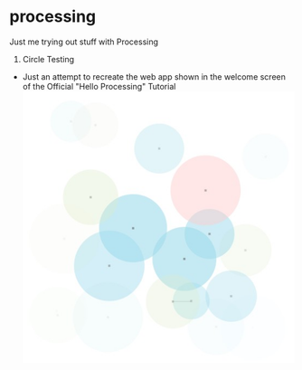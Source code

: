 # processing

Just me trying out stuff with Processing

01. Circle Testing
- Just an attempt to recreate the web app shown in the welcome screen of the Official "Hello Processing" Tutorial 
![alt text](https://github.com/jerichoi224/processing/blob/master/01.%20Circle_Testing/screenshots/img365.jpg)
